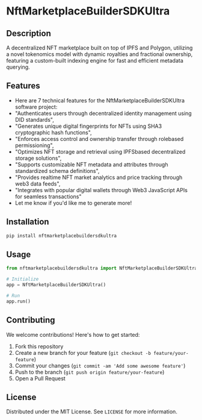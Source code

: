 # NftMarketplaceBuilderSDKUltra

## Description

A decentralized NFT marketplace built on top of IPFS and Polygon, utilizing a novel tokenomics model with dynamic royalties and fractional ownership, featuring a custom-built indexing engine for fast and efficient metadata querying.

## Features

- Here are 7 technical features for the NftMarketplaceBuilderSDKUltra software project:
- "Authenticates users through decentralized identity management using DID standards",
- "Generates unique digital fingerprints for NFTs using SHA3 cryptographic hash functions",
- "Enforces access control and ownership transfer through rolebased permissioning",
- "Optimizes NFT storage and retrieval using IPFSbased decentralized storage solutions",
- "Supports customizable NFT metadata and attributes through standardized schema definitions",
- "Provides realtime NFT market analytics and price tracking through web3 data feeds",
- "Integrates with popular digital wallets through Web3 JavaScript APIs for seamless transactions"
- Let me know if you'd like me to generate more!
## Installation

```bash
pip install nftmarketplacebuildersdkultra
```

## Usage

```python
from nftmarketplacebuildersdkultra import NftMarketplaceBuilderSDKUltra

# Initialize
app = NftMarketplaceBuilderSDKUltra()

# Run
app.run()
```

## Contributing

We welcome contributions! Here's how to get started:

1. Fork this repository
2. Create a new branch for your feature (`git checkout -b feature/your-feature`)
3. Commit your changes (`git commit -am 'Add some awesome feature'`)
4. Push to the branch (`git push origin feature/your-feature`)
5. Open a Pull Request

## License

Distributed under the MIT License. See `LICENSE` for more information.
